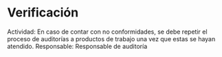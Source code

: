# Verificación

Actividad: En caso de contar con no conformidades, se debe repetir el proceso de auditorías a productos de trabajo una vez que estas se hayan atendido.
Responsable: Responsable de auditoría